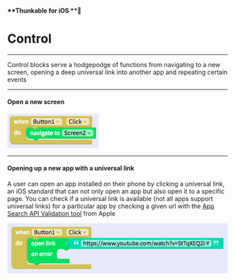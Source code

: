 #### **Thunkable for iOS **

# Control

---

Control blocks serve a hodgepodge of functions from navigating to a new screen, opening a deep universal link into another app and repeating certain events

---

#### Open a new screen

![](/assets/control-ios-fig-1.png)

---

#### Opening up a new app with a universal link

A user can open an app installed on their phone by clicking a universal link, an iOS standard that can not only open an app but also open it to a specific page. You can check if a universal link is available \(not all apps support universal links\) for a particular app by checking a given url with the [App Search API Validation tool](https://search.developer.apple.com/appsearch-validation-tool) from Apple

![](/assets/control-ios-fig-2.png)

